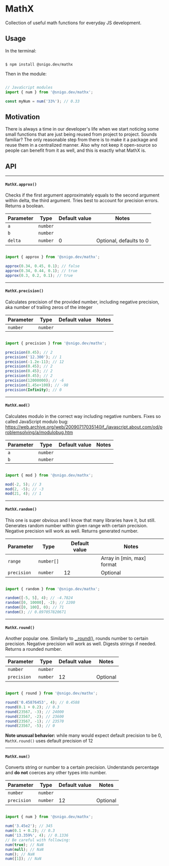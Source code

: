 # MathX

Collection of useful math functions for everyday JS development.

## Usage

In the terminal:
```

$ npm install @snigo.dev/mathx

```

Then in the module:
```js

// JavaScript modules
import { num } from '@snigo.dev/mathx';

const myNum = num('33%'); // 0.33

```

## Motivation

There is always a time in our developer's life when we start noticing some small functions that are just being reused from project to project. Sounds familiar? The only reasonable step from there is to make it a package and reuse them in a centralized manner. Also why not keep it open-source so people can benefit from it as well, and this is exactly what MathX is.

## API

***

#### `MathX.approx()`

Checks if the first argument approximately equals to the second argument within delta, the third argument. Tries best to account for precision errors. Returns a boolean.

| **Parameter** | **Type** | **Default value** | **Notes**                                      |
|---------------|----------|-------------------|------------------------------------------------|
| `a`           | `number` |                   |                                                |
| `b`           | `number` |                   |                                                |
| `delta`       | `number` | 0                 | Optional, defaults to 0                        |

```js

import { approx } from '@snigo.dev/mathx';

approx(0.34, 0.45, 0.1); // false
approx(0.34, 0.44, 0.1); // true
approx(0.3, 0.2, 0.1); // true

```

***

#### `MathX.precision()`

Calculates precision of the provided number, including negative precision, aka number of trailing zeros of the integer

| **Parameter** | **Type** | **Default value** | **Notes**                                      |
|---------------|----------|-------------------|------------------------------------------------|
| `number`      | `number` |                   |                                                |

```js

import { precision } from '@snigo.dev/mathx';

precision(0.45); // 2
precision('12.300'); // 1
precision(-1.2e-11); // 12
precision(0.45); // 2
precision(0.45); // 2
precision(0.45); // 2
precision(12000000); // -6
precision(1.45e+100); // -98
precision(Infinity); // 0

```

***

#### `MathX.mod()`

Calculates modulo in the correct way including negative numbers. Fixes so called JavaScript modulo bug: https://web.archive.org/web/20090717035140if_/javascript.about.com/od/problemsolving/a/modulobug.htm

| **Parameter** | **Type**  | **Default value** | **Notes**      |
|---------------|-----------|-------------------|----------------|
| `a`           |`number`   |                   |                |
| `b`           |`number`   |                   |                |

```js

import { mod } from '@snigo.dev/mathx';

mod(-2, 5); // 3
mod(2, -5); // -3
mod(21, 4); // 1

```

***

#### `MathX.random()`

This one is super obvious and I know that many libraries have it, but still. Generates random number within given range with certain precision. Negative precision will work as well. Returns generated number.

| **Parameter** | **Type**  | **Default value** | **Notes**                                        |
|---------------|-----------|-------------------|--------------------------------------------------|
| `range`       |`number[]` |                   | Array in [min, max] format                       |
| `precision`   |`number`   | 12                | Optional                                         |

```js

import { random } from '@snigo.dev/mathx';

random([-5, 5], 4); // -4.7824
random([0, 10000], -2); // 2200
random([0, 100], 0); // 71
random(); // 0.897057820671

```

***

#### `MathX.round()`

Another popular one. Similarly to [_.round()](https://lodash.com/docs/4.17.15#round), rounds number to certain precision. Negative precision will work as well. Digests strings if needed. Returns a rounded number.

| **Parameter** | **Type**  | **Default value** | **Notes**                                        |
|---------------|-----------|-------------------|--------------------------------------------------|
| `number`      |`number`   |                   |                                                  |
| `precision`   |`number`   | 12                | Optional                                         |

```js

import { round } from '@snigo.dev/mathx';

round('0.45876453', 4); // 0.4588
round(0.1 + 0.2); // 0.3
round(23567, -3); // 24000
round(23567, -2); // 23600
round(23567, -1); // 23570
round(23567, -5); // 0

```

**Note unusual behavior:** while many would expect default precision to be 0, `MathX.round()` uses default precision of 12

***

#### `MathX.num()`

Converts string or number to a certain precision. Understands percentage and **do not** coerces any other types into number.

| **Parameter** | **Type**  | **Default value** | **Notes**                                        |
|---------------|-----------|-------------------|--------------------------------------------------|
| `number`      |`number`   |                   |                                                  |
| `precision`   |`number`   | 12                | Optional                                         |

```js

import { num } from '@snigo.dev/mathx';

num('3.45e2'); // 345
num(0.1 + 0.2); // 0.3
num('13.359%', 4); // 0.1336
// Be careful with following:
num(true); // NaN
num(null); // NaN
num(); // NaN
num([1]); // NaN

```
